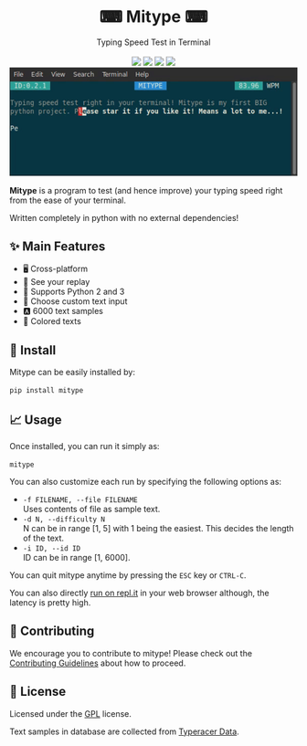 <h1 align="center"> ⌨ Mitype ⌨ </h1>
<p align="center">
    Typing Speed Test in Terminal 
    <br />
  <br />
<a href="https://codeclimate.com/github/Mithil467/mitype/maintainability"><img src="https://api.codeclimate.com/v1/badges/4d0397d4c7dd3b81a205/maintainability"></a>
<a href="https://pypi.org/project/mitype/"><img src="https://img.shields.io/pypi/v/mitype.svg"></a>
<a href="LICENSE.txt"><img src="https://img.shields.io/pypi/l/mitype.svg"></a>
<a href="https://github.com/ambv/black"><img src="https://img.shields.io/badge/code%20style-black-000000.svg"></a>
<br />
<img src="docs/source/_static/demo.gif" alt=>
</p>

**Mitype** is a program to test (and hence improve) your typing speed right from the ease of your terminal.

Written completely in python with no external dependencies!

## ✨ Main Features

- 🖥️ Cross-platform
- 🎦 See your replay
- 🐍 Supports Python 2 and 3
- 📝 Choose custom text input
- 🅰️ 6000 text samples
- 🌈 Colored texts

## 🔧 Install

Mitype can be easily installed by:

```pip install mitype```

## 📈 Usage

Once installed, you can run it simply as:

```mitype```

You can also customize each run by specifying the following options as:

- ```-f FILENAME, --file FILENAME```  
  Uses contents of file as sample text.  
- ```-d N, --difficulty N```  
  N can be in range [1, 5] with 1 being the easiest. This decides the length of the text.  
- ```-i ID, --id ID```  
  ID can be in range [1, 6000].  

You can quit mitype anytime by pressing the `ESC` key or `CTRL-C`.

You can also directly [run on repl.it](https://mitype.mithil467.repl.run/) in your web browser although, the latency is pretty high.

## 💚 Contributing

We encourage you to contribute to mitype! Please check out the [Contributing Guidelines](CONTRIBUTING.md) about how to proceed.

## 📜 License

Licensed under the [GPL](LICENSE.txt) license.

Text samples in database are collected from [Typeracer Data](http://typeracerdata.com/texts).

